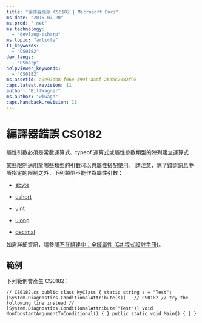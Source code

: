 ```yaml
---
title: "編譯器錯誤 CS0182 | Microsoft Docs"
ms.date: "2015-07-20"
ms.prod: ".net"
ms.technology: 
  - "devlang-csharp"
ms.topic: "article"
f1_keywords: 
  - "CS0182"
dev_langs: 
  - "CSharp"
helpviewer_keywords: 
  - "CS0182"
ms.assetid: a9e97bb8-f06e-499f-aadf-26abc2082f98
caps.latest.revision: 11
author: "BillWagner"
ms.author: "wiwagn"
caps.handback.revision: 11
---
```

# 編譯器錯誤 CS0182
屬性引數必須是常數運算式、typeof 運算式或屬性參數類型的陣列建立運算式  
  
 某些限制適用於哪些類型的引數可以與屬性搭配使用。 請注意，除了錯誤訊息中所指定的限制之外，下列類型不能作為屬性引數：  
  
-   [sbyte](../../csharp/language-reference/keywords/sbyte.md)  
  
-   [ushort](../../csharp/language-reference/keywords/ushort.md)  
  
-   [uint](../../csharp/language-reference/keywords/uint.md)  
  
-   [ulong](../../csharp/language-reference/keywords/ulong.md)  
  
-   [decimal](../../csharp/language-reference/keywords/decimal.md)  
  
 如需詳細資訊，請參閱[不在組建中：全域屬性 \(C\# 程式設計手冊\)](http://msdn.microsoft.com/zh-tw/7c6c41f8-f0d5-4345-8987-3d91f9bae136)。  
  
## 範例  
 下列範例會產生 CS0182：  
  
```  
// CS0182.cs public class MyClass { static string s = "Test"; [System.Diagnostics.ConditionalAttribute(s)]   // CS0182 // try the following line instead // [System.Diagnostics.ConditionalAttribute("Test")] void NonConstantArgumentToConditional() { } public static void Main() { } }  
```